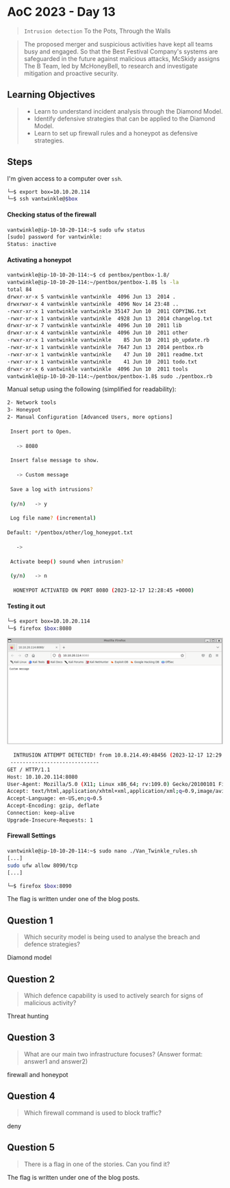 # AoC 2023 - Day 13

> `Intrusion detection` To the Pots, Through the Walls

> The proposed merger and suspicious activities have kept all teams busy and engaged. So that the Best Festival Company's systems are safeguarded in the future against malicious attacks, McSkidy assigns The B Team, led by McHoneyBell, to research and investigate mitigation and proactive security.

## Learning Objectives
> - Learn to understand incident analysis through the Diamond Model.
> - Identify defensive strategies that can be applied to the Diamond Model.
> - Learn to set up firewall rules and a honeypot as defensive strategies.

## Steps

I'm given access to a computer over `ssh`.

```bash
└─$ export box=10.10.20.114
└─$ ssh vantwinkle@$box
```

#### Checking status of the firewall
```bash
vantwinkle@ip-10-10-20-114:~$ sudo ufw status
[sudo] password for vantwinkle:
Status: inactive
```

#### Activating a honeypot

```bash
vantwinkle@ip-10-10-20-114:~$ cd pentbox/pentbox-1.8/
vantwinkle@ip-10-10-20-114:~/pentbox/pentbox-1.8$ ls -la
total 84
drwxr-xr-x 5 vantwinkle vantwinkle  4096 Jun 13  2014 .
drwxrwxr-x 4 vantwinkle vantwinkle  4096 Nov 14 23:48 ..
-rwxr-xr-x 1 vantwinkle vantwinkle 35147 Jun 10  2011 COPYING.txt
-rwxr-xr-x 1 vantwinkle vantwinkle  4928 Jun 13  2014 changelog.txt
drwxr-xr-x 7 vantwinkle vantwinkle  4096 Jun 10  2011 lib
drwxr-xr-x 4 vantwinkle vantwinkle  4096 Jun 10  2011 other
-rwxr-xr-x 1 vantwinkle vantwinkle    85 Jun 10  2011 pb_update.rb
-rwxr-xr-x 1 vantwinkle vantwinkle  7647 Jun 13  2014 pentbox.rb
-rwxr-xr-x 1 vantwinkle vantwinkle    47 Jun 10  2011 readme.txt
-rwxr-xr-x 1 vantwinkle vantwinkle    41 Jun 10  2011 todo.txt
drwxr-xr-x 6 vantwinkle vantwinkle  4096 Jun 10  2011 tools
vantwinkle@ip-10-10-20-114:~/pentbox/pentbox-1.8$ sudo ./pentbox.rb
```

Manual setup using the following (simplified for readability):

```bash
2- Network tools
3- Honeypot
2- Manual Configuration [Advanced Users, more options]

 Insert port to Open.

   -> 8080

 Insert false message to show.

   -> Custom message

 Save a log with intrusions?

 (y/n)   -> y

 Log file name? (incremental)

Default: */pentbox/other/log_honeypot.txt

   ->

 Activate beep() sound when intrusion?

 (y/n)   -> n

  HONEYPOT ACTIVATED ON PORT 8080 (2023-12-17 12:28:45 +0000)
```

#### Testing it out

```bash
└─$ export box=10.10.20.114
└─$ firefox $box:8080
```

![Honeypot](pics/honeypot.png)

```bash
  INTRUSION ATTEMPT DETECTED! from 10.8.214.49:48456 (2023-12-17 12:29:34 +0000)
 -----------------------------
GET / HTTP/1.1
Host: 10.10.20.114:8080
User-Agent: Mozilla/5.0 (X11; Linux x86_64; rv:109.0) Gecko/20100101 Firefox/115.0
Accept: text/html,application/xhtml+xml,application/xml;q=0.9,image/avif,image/webp,*/*;q=0.8
Accept-Language: en-US,en;q=0.5
Accept-Encoding: gzip, deflate
Connection: keep-alive
Upgrade-Insecure-Requests: 1
```

#### Firewall Settings
```bash
vantwinkle@ip-10-10-20-114:~$ sudo nano ./Van_Twinkle_rules.sh
[...]
sudo ufw allow 8090/tcp
[...]
```

```bash
└─$ firefox $box:8090
```

The flag is written under one of the blog posts.

## Question 1

> Which security model is being used to analyse the breach and defence strategies?

Diamond model

## Question 2

> Which defence capability is used to actively search for signs of malicious activity?

Threat hunting

## Question 3

> What are our main two infrastructure focuses? (Answer format: answer1 and answer2)

firewall and honeypot

## Question 4

> Which firewall command is used to block traffic?

deny

## Question 5

> There is a flag in one of the stories. Can you find it?

The flag is written under one of the blog posts.
